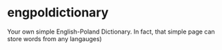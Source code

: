# engpoldictionary
Your own simple English-Poland Dictionary. In fact, that simple page can store words from any langauges)
